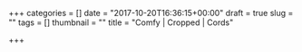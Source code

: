 +++
categories = []
date = "2017-10-20T16:36:15+00:00"
draft = true
slug = ""
tags = []
thumbnail = ""
title = "Comfy | Cropped | Cords"

+++
